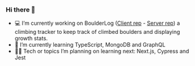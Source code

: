 ### Hi there 👋

- 💻 I’m currently working on BoulderLog ([Client rep](https://github.com/JenniSvensson/Boulder-log-client) - [Server rep](https://github.com/JenniSvensson/Boulder-log-server)) a climbing tracker to keep track of climbed boulders and displaying growth stats.
- 🌱 I’m currently learning TypeScript, MongoDB and GraphQL
- 🔮✨ Tech or topics I’m planning on learning next: Next.js, Cypress and Jest

<!--
- ⚡ Fun fact: 
-->

